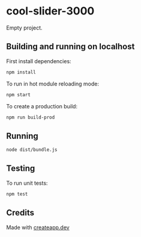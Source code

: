 # cool-slider-3000

Empty project.

## Building and running on localhost

First install dependencies:

```sh
npm install
```

To run in hot module reloading mode:

```sh
npm start
```

To create a production build:

```sh
npm run build-prod
```

## Running

```sh
node dist/bundle.js
```

## Testing

To run unit tests:

```sh
npm test
```

## Credits

Made with [createapp.dev](https://createapp.dev/)

